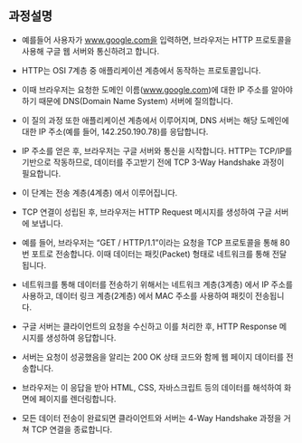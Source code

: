 ## 과정설명


- 예를들어 사용자가 www.google.com을 입력하면, 브라우저는 HTTP 프로토콜을 사용해 구글 웹 서버와 통신하려고 합니다. 
- HTTP는 OSI 7계층 중 애플리케이션 계층에서 동작하는 프로토콜입니다.

- 이때 브라우저는 요청한 도메인 이름(www.google.com)에 대한 IP 주소를 알아야 하기 때문에 DNS(Domain Name System) 서버에 질의합니다.
- 이 질의 과정 또한 애플리케이션 계층에서 이루어지며, DNS 서버는 해당 도메인에 대한 IP 주소(예를 들어, 142.250.190.78)를 응답합니다.

- IP 주소를 얻은 후, 브라우저는 구글 서버와 통신을 시작합니다. HTTP는 TCP/IP를 기반으로 작동하므로, 데이터를 주고받기 전에 TCP 3-Way Handshake 과정이 필요합니다.
- 이 단계는 전송 계층(4계층) 에서 이루어집니다.



- TCP 연결이 성립된 후, 브라우저는 HTTP Request 메시지를 생성하여 구글 서버에 보냅니다.
- 예를 들어, 브라우저는 “GET / HTTP/1.1”이라는 요청을 TCP 프로토콜을 통해 80번 포트로 전송합니다. 이때 데이터는 패킷(Packet) 형태로 네트워크를 통해 전달됩니다.
- 네트워크를 통해 데이터를 전송하기 위해서는 네트워크 계층(3계층) 에서 IP 주소를 사용하고, 데이터 링크 계층(2계층) 에서 MAC 주소를 사용하여 패킷이 전송됩니다.



- 구글 서버는 클라이언트의 요청을 수신하고 이를 처리한 후, HTTP Response 메시지를 생성하여 응답합니다.
- 서버는 요청이 성공했음을 알리는 200 OK 상태 코드와 함께 웹 페이지 데이터를 전송합니다.
- 브라우저는 이 응답을 받아 HTML, CSS, 자바스크립트 등의 데이터를 해석하여 화면에 페이지를 렌더링합니다.



- 모든 데이터 전송이 완료되면 클라이언트와 서버는 4-Way Handshake 과정을 거쳐 TCP 연결을 종료합니다.
